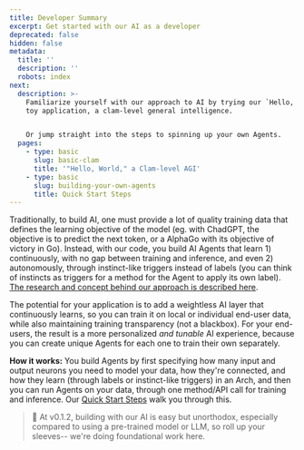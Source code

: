 ```yaml
---
title: Developer Summary
excerpt: Get started with our AI as a developer
deprecated: false
hidden: false
metadata:
  title: ''
  description: ''
  robots: index
next:
  description: >-
    Familiarize yourself with our approach to AI by trying our `Hello, World`
    toy application, a clam-level general intelligence.


    Or jump straight into the steps to spinning up your own Agents.
  pages:
    - type: basic
      slug: basic-clam
      title: '"Hello, World," a Clam-level AGI'
    - type: basic
      slug: building-your-own-agents
      title: Quick Start Steps
---
```

Traditionally, to build AI, one must provide a lot of quality training data that defines the learning objective of the model (eg. with ChadGPT, the objective is to predict the next token, or a AlphaGo with its objective of victory in Go). Instead, with our code, you build AI Agents that learn 1) continuously, with no gap between training and inference, and even 2) autonomously, through instinct-like triggers instead of labels (you can think of instincts as triggers for a method for the Agent to apply its own label). [The research and concept behind our approach is described here](https://docs.aolabs.ai/docs/concept).

The potential for your application is to add a weightless AI layer that continuously learns, so you can train it on local or individual end-user data, while also maintaining training transparency (not a blackbox). For your end-users, the result is a more personalized _and tunable_ AI experience, because you can create unique Agents for each one to train their own separately.

**How it works:** You build Agents by first specifying how many input and output neurons you need to model your data, how they're connected, and how they learn (through labels or instinct-like triggers) in an Arch, and then you can run Agents on your data, through one method/API call for training and inference. Our [Quick Start Steps](doc:building-your-own-agents) walk you through this.

> 🚧 At v0.1.2, building with our AI is easy but unorthodox, especially compared to using a pre-trained model or LLM, so roll up your sleeves-- we're doing foundational work here.